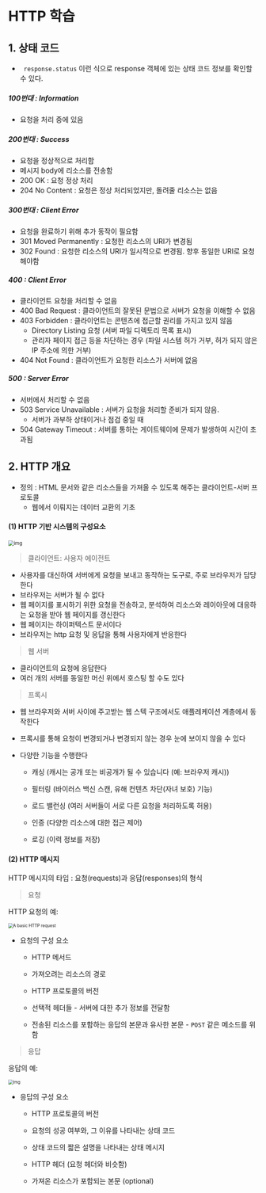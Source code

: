 # HTTP 학습



## 1. 상태 코드



- ` response.status` 이런 식으로 response 객체에 있는 상태 코드 정보를 확인할 수 있다.



##### 100번대 : Information

- 요청을 처리 중에 있음



##### 200번대 : Success

- 요청을 정상적으로 처리함
- 메시지 body에 리소스를 전송함
- 200 OK : 요청 정상 처리
- 204 No Content : 요청은 정상 처리되었지만, 돌려줄 리소스는 없음



##### 300번대 : Client Error

- 요청을 완료하기 위해 추가 동작이 필요함
- 301 Moved Permanently : 요청한 리소스의 URI가 변경됨
- 302 Found : 요청한 리소스의 URI가 일시적으로 변경됨. 향후 동일한 URI로 요청해야함



##### 400 : Client Error

- 클라이언트 요청을 처리할 수 없음
- 400 Bad Request :  클라이언트의 잘못된 문법으로 서버가 요청을 이해할 수 없음
- 403 Forbidden : 클라이언트는 콘텐츠에 접근할 권리를 가지고 있지 않음
  - Directory Listing 요청 (서버 파일 디렉토리 목록 표시)
  - 관리자 페이지 접근 등을 차단하는 경우 (파일 시스템 허가 거부, 허가 되지 않은 IP 주소에 의한 거부)
- 404 Not Found : 클라이언트가 요청한 리소스가 서버에 없음



##### 500 : Server Error

- 서버에서 처리할 수 없음
- 503 Service Unavailable : 서버가 요청을 처리할 준비가 되지 않음.
  - 서버가 과부하 상태이거나 점검 중일 때
- 504 Gateway Timeout : 서버를 통하는 게이트웨이에 문제가 발생하여 시간이 초과됨





## 2. HTTP 개요



- 정의 : HTML 문서와 같은 리소스들을 가져올 수 있도록 해주는 클라이언트-서버 프로토콜
  - 웹에서 이뤄지는 데이터 교환의 기초



#### (1) HTTP 기반 시스템의 구성요소

<img src="https://mdn.mozillademos.org/files/13679/Client-server-chain.png" alt="img" style="zoom:70%;" />

> 클라이언트: 사용자 에이전트

- 사용자를 대신하여 서버에게 요청을 보내고 동작하는 도구로, 주로 브라우저가 담당한다
- 브라우저는 서버가 될 수 없다
- 웹 페이지를 표시하기 위한 요청을 전송하고, 분석하여 리소스와 레이아웃에 대응하는 요청을 받아 웹 페이지를 갱신한다
- 웹 페이지는 하이퍼텍스트 문서이다
- 브라우저는 http 요청 및 응답을 통해 사용자에게 반응한다



> 웹 서버

- 클라이언트의 요청에 응답한다
- 여러 개의 서버를 동일한 머신 위에서 호스팅 할 수도 있다



> 프록시

- 웹 브라우저와 서버 사이에 주고받는 웹 스텍 구조에서도 애플레케이션 계층에서 동작한다

- 프록시를 통해 요청이 변경되거나 변경되지 않는 경우 눈에 보이지 않을 수 있다

- 다양한 기능을 수행한다

  - 캐싱 (캐시는 공개 또는 비공개가 될 수 있습니다 (예: 브라우저 캐시))

  - 필터링 (바이러스 백신 스캔, 유해 컨텐츠 차단(자녀 보호) 기능)

  - 로드 밸런싱 (여러 서버들이 서로 다른 요청을 처리하도록 허용)

  - 인증 (다양한 리소스에 대한 접근 제어)

  - 로깅 (이력 정보를 저장)






#### (2) HTTP 메시지

HTTP 메시지의 타입 : 요청(requests)과 응답(responses)의 형식



> 요청

HTTP 요청의 예:

<img src="https://mdn.mozillademos.org/files/13687/HTTP_Request.png" alt="A basic HTTP request" style="zoom:60%;" /> 

- 요청의 구성 요소

  - HTTP 메서드

  - 가져오려는 리소스의 경로

  - HTTP 프로토콜의 버전

  - 선택적 헤더들 - 서버에 대한 추가 정보를 전달함

  - 전송된 리소스를 포함하는 응답의 본문과 유사한 본문 - `POST` 같은 메소드를 위함




> 응답

응답의 예:

<img src="https://mdn.mozillademos.org/files/13691/HTTP_Response.png" alt="img" style="zoom:60%;" /> 

- 응답의 구성 요소

  - HTTP 프로토콜의 버전

  - 요청의 성공 여부와, 그 이유를 나타내는 상태 코드

  - 상태 코드의 짧은 설명을 나타내는 상태 메시지

  - HTTP 헤더 (요청 헤더와 비슷함)

  - 가져온 리소스가 포함되는 본문 (optional)